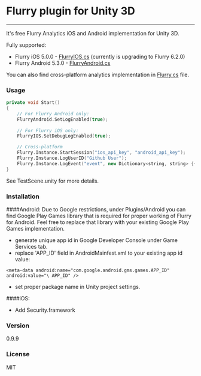 # Flurry plugin for Unity 3D
---
It's free Flurry Analytics iOS and Android implementation for Unity 3D.

Fully supported:

 * Flurry iOS 5.0.0 - [FlurryIOS.cs](https://github.com/Majchrzak/Flurry-Unity-3D/blob/master/Assets/Analytics/FlurryIOS.cs) (currently is upgrading to Flurry 6.2.0)
 * Flurry Android 5.3.0 - [FlurryAndroid.cs](https://github.com/Majchrzak/Flurry-Unity-3D/blob/master/Assets/Analytics/FlurryAndroid.cs)

You can also find cross-platform analytics implementation in [Flurry.cs](https://github.com/Majchrzak/Flurry-Unity-3D/blob/master/Assets/Analytics/Flurry.cs) file.

### Usage
```cpp
private void Start()
{
    // For Flurry Android only:
    FlurryAndroid.SetLogEnabled(true);
    
    // For Flurry iOS only:
    FlurryIOS.SetDebugLogEnabled(true);

    // Cross-platform
    Flurry.Instance.StartSession("ios_api_key", "android_api_key");
    Flurry.Instance.LogUserID("Github User");
    Flurry.Instance.LogEvent("event", new Dictionary<string, string> {{ "platform", "Github" }});
}
```

See TestScene.unity for more details.

### Installation

####Android:
Due to Google restrictions, under Plugins/Android you can find Google Play Games library that is required for proper working of Flurry for Android. Feel free to replace that library with your existing Google Play Games implementation.

 * generate unique app id in Google Developer Console under Game Services tab.
 * replace 'APP_ID' field in AndroidMainfest.xml to your existing app id value:
 
 ```
<meta-data android:name="com.google.android.gms.games.APP_ID" android:value="\ APP_ID" />
 ```
 * set proper package name in Unity project settings.
 
####iOS:
 * Add Security.framework

### Version
0.9.9

### License
MIT

